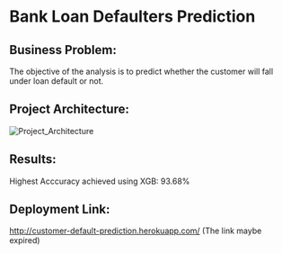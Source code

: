 # Bank Loan Defaulters Prediction

## Business Problem:
The objective of the analysis is to predict whether the customer will fall under loan default or not. 

## Project Architecture:
![Project_Architecture](https://github.com/anandr07/Loan-Defaulters-Prediction/assets/66896800/94ca0866-c019-408e-9b2f-fd6b344cc65d)

## Results:
Highest Acccuracy achieved using XGB: 93.68%

## Deployment Link:
http://customer-default-prediction.herokuapp.com/ (The link maybe expired)



